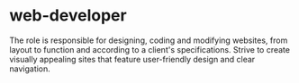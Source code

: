 # web-developer
The role is responsible for designing, coding and modifying websites, from layout to function and according to a client's specifications. Strive to create visually appealing sites that feature user-friendly design and clear navigation.
